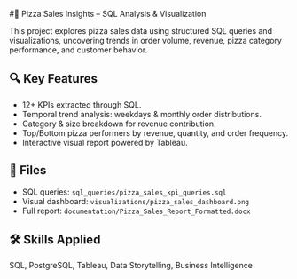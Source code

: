  #🍕 Pizza Sales Insights – SQL Analysis & Visualization

This project explores pizza sales data using structured SQL queries and visualizations, uncovering trends in order volume, revenue, pizza category performance, and customer behavior.

## 🔍 Key Features
- 12+ KPIs extracted through SQL.
- Temporal trend analysis: weekdays & monthly order distributions.
- Category & size breakdown for revenue contribution.
- Top/Bottom pizza performers by revenue, quantity, and order frequency.
- Interactive visual report powered by Tableau.

## 📁 Files
- SQL queries: `sql_queries/pizza_sales_kpi_queries.sql`
- Visual dashboard: `visualizations/pizza_sales_dashboard.png`
- Full report: `documentation/Pizza_Sales_Report_Formatted.docx`

## 🛠 Skills Applied
SQL, PostgreSQL, Tableau, Data Storytelling, Business Intelligence

